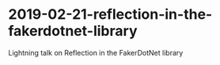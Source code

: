 # 2019-02-21-reflection-in-the-fakerdotnet-library
Lightning talk on Reflection in the FakerDotNet library
